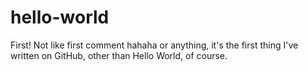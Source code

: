 # hello-world
First!
Not like first comment hahaha or anything, it's the first thing I've written on GitHub, other than Hello World, of course.
